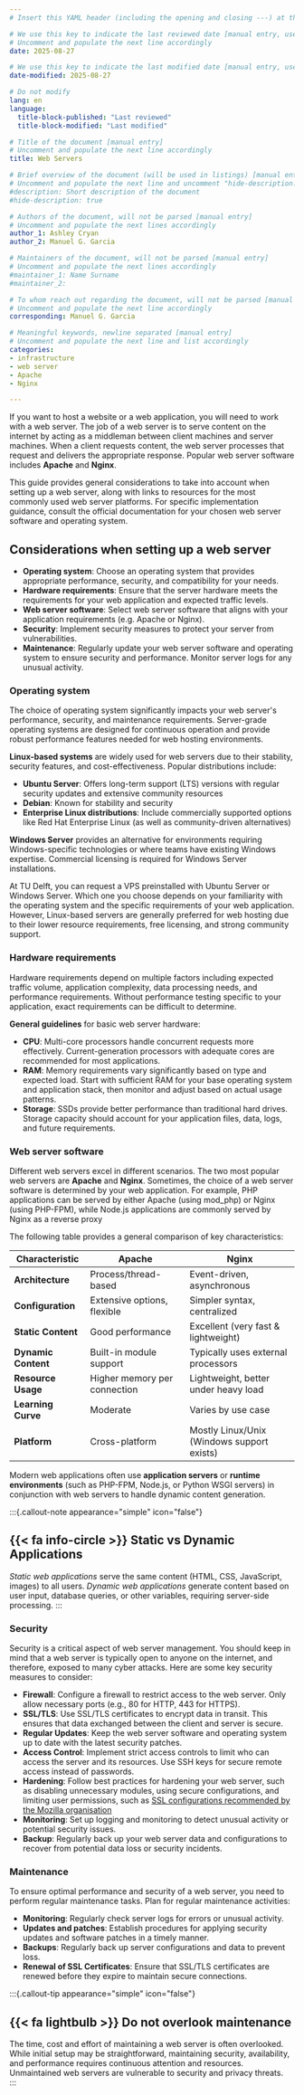 ```yaml
---
# Insert this YAML header (including the opening and closing ---) at the beginning of the document and fill it out accordingly

# We use this key to indicate the last reviewed date [manual entry, use YYYY-MM-DD]
# Uncomment and populate the next line accordingly
date: 2025-08-27

# We use this key to indicate the last modified date [manual entry, use YYYY-MM-DD]
date-modified: 2025-08-27

# Do not modify
lang: en
language: 
  title-block-published: "Last reviewed"
  title-block-modified: "Last modified"

# Title of the document [manual entry]
# Uncomment and populate the next line accordingly
title: Web Servers

# Brief overview of the document (will be used in listings) [manual entry]
# Uncomment and populate the next line and uncomment "hide-description: true".
#description: Short description of the document
#hide-description: true

# Authors of the document, will not be parsed [manual entry]
# Uncomment and populate the next lines accordingly
author_1: Ashley Cryan
author_2: Manuel G. Garcia

# Maintainers of the document, will not be parsed [manual entry]
# Uncomment and populate the next lines accordingly
#maintainer_1: Name Surname
#maintainer_2:

# To whom reach out regarding the document, will not be parsed [manual entry]
# Uncomment and populate the next line accordingly
corresponding: Manuel G. Garcia

# Meaningful keywords, newline separated [manual entry]
# Uncomment and populate the next line and list accordingly
categories: 
- infrastructure
- web server 
- Apache
- Nginx

---
```


If you want to host a website or a web application, you will need to work with a web server. The job of a web server is to serve content on the internet by acting as a middleman between client machines and server machines. When a client requests content, the web server processes that request and delivers the appropriate response. Popular web server software includes **Apache** and **Nginx**.

This guide provides general considerations to take into account when setting up a web server, along with links to resources for the most commonly used web server platforms. For specific implementation guidance, consult the official documentation for your chosen web server software and operating system.

## Considerations when setting up a web server

* **Operating system**: Choose an operating system that provides appropriate performance, security, and compatibility for your needs.
* **Hardware requirements**: Ensure that the server hardware meets the requirements for your web application and expected traffic levels.
* **Web server software**: Select web server software that aligns with your application requirements (e.g. Apache or Nginx).
* **Security**: Implement security measures to protect your server from vulnerabilities.
* **Maintenance**: Regularly update your web server software and operating system to ensure security and performance. Monitor server logs for any unusual activity.

### Operating system

The choice of operating system significantly impacts your web server's performance, security, and maintenance requirements. Server-grade operating systems are designed for continuous operation and provide robust performance features needed for web hosting environments.

**Linux-based systems** are widely used for web servers due to their stability, security features, and cost-effectiveness. Popular distributions include:

* **Ubuntu Server**: Offers long-term support (LTS) versions with regular security updates and extensive community resources
* **Debian**: Known for stability and security
* **Enterprise Linux distributions**: Include commercially supported options like Red Hat Enterprise Linux (as well as community-driven alternatives)

**Windows Server** provides an alternative for environments requiring Windows-specific technologies or where teams have existing Windows expertise. Commercial licensing is required for Windows Server installations.

At TU Delft, you can request a VPS preinstalled with Ubuntu Server or Windows Server. Which one you choose depends on your familiarity with the operating system and the specific requirements of your web application. However, Linux-based servers are generally preferred for web hosting due to their lower resource requirements, free licensing, and strong community support.

### Hardware requirements

Hardware requirements depend on multiple factors including expected traffic volume, application complexity, data processing needs, and performance requirements. Without performance testing specific to your application, exact requirements can be difficult to determine.

**General guidelines** for basic web server hardware:

- **CPU**: Multi-core processors handle concurrent requests more effectively. Current-generation processors with adequate cores are recommended for most applications.
- **RAM**: Memory requirements vary significantly based on type and expected load. Start with sufficient RAM for your base operating system and application stack, then monitor and adjust based on actual usage patterns.
- **Storage**: SSDs provide better performance than traditional hard drives. Storage capacity should account for your application files, data, logs, and future requirements.

### Web server software

Different web servers excel in different scenarios. The two most popular web servers are **Apache** and **Nginx**. Sometimes, the choice of a web server software is determined by your web application. For example, PHP applications can be served by either Apache (using mod_php) or Nginx (using PHP-FPM), while Node.js applications are commonly served by Nginx as a reverse proxy

The following table provides a general comparison of key characteristics:

| Characteristic | Apache | Nginx |
|----------------|--------|-------|
| **Architecture** | Process/thread-based | Event-driven, asynchronous |
| **Configuration** | Extensive options, flexible | Simpler syntax, centralized |
| **Static Content** | Good performance | Excellent (very fast & lightweight) |
| **Dynamic Content** | Built-in module support | Typically uses external processors |
| **Resource Usage** | Higher memory per connection | Lightweight, better under heavy load |
| **Learning Curve** | Moderate | Varies by use case |
| **Platform** | Cross-platform | Mostly Linux/Unix (Windows support exists)  |

Modern web applications often use **application servers** or **runtime environments** (such as PHP-FPM, Node.js, or Python WSGI servers) in conjunction with web servers to handle dynamic content generation.

:::{.callout-note appearance="simple" icon="false"}
## {{< fa info-circle >}} Static vs Dynamic Applications
*Static web applications* serve the same content (HTML, CSS, JavaScript, images) to all users. *Dynamic web applications* generate content based on user input, database queries, or other variables, requiring server-side processing.
:::

### Security

Security is a critical aspect of web server management. You should keep in mind that a web server is typically open to anyone on the internet, and therefore, exposed to many cyber attacks. Here are some key security measures to consider:

* **Firewall**: Configure a firewall to restrict access to the web server. Only allow necessary ports (e.g., 80 for HTTP, 443 for HTTPS).
* **SSL/TLS**: Use SSL/TLS certificates to encrypt data in transit. This ensures that data exchanged between the client and server is secure.
* **Regular Updates**: Keep the web server software and operating system up to date with the latest security patches.
* **Access Control**: Implement strict access controls to limit who can access the server and its resources. Use SSH keys for secure remote access instead of passwords.
* **Hardening**: Follow best practices for hardening your web server, such as disabling unnecessary modules, using secure configurations, and limiting user permissions, such as [SSL configurations recommended by the Mozilla organisation](https://ssl-config.mozilla.org/)
* **Monitoring**: Set up logging and monitoring to detect unusual activity or potential security issues.
* **Backup**: Regularly back up your web server data and configurations to recover from potential data loss or security incidents.

### Maintenance

To ensure optimal performance and security of a web server, you need to perform regular maintenance tasks. Plan for regular maintenance activities:

* **Monitoring**: Regularly check server logs for errors or unusual activity. 
* **Updates and patches**: Establish procedures for applying security updates and software patches in a timely manner.
* **Backups**: Regularly back up server configurations and data to prevent loss.
* **Renewal of SSL Certificates**: Ensure that SSL/TLS certificates are renewed before they expire to maintain secure connections.

:::{.callout-tip appearance="simple" icon="false"}
## {{< fa lightbulb >}} Do not overlook maintenance
The time, cost and effort of maintaining a web server is often overlooked. While initial setup may be straightforward, maintaining security, availability, and performance requires continuous attention and resources. Unmaintained web servers are vulnerable to security and privacy threats.  
:::